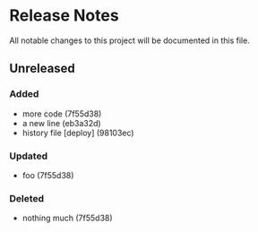 # Release Notes

All notable changes to this project will be documented in this file.

## Unreleased

### Added
- more code (7f55d38)
- a new line (eb3a32d)
- history file [deploy] (98103ec)

### Updated
- foo (7f55d38)

### Deleted
- nothing much (7f55d38)


